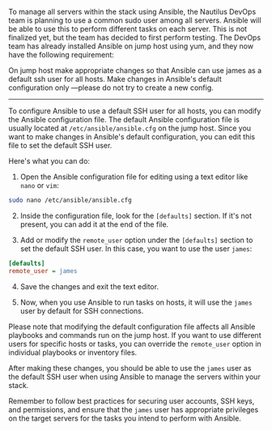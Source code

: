 To manage all servers within the stack using Ansible, the Nautilus DevOps team is planning to use a common sudo user among all servers. Ansible will be able to use this to perform different tasks on each server. This is not finalized yet, but the team has decided to first perform testing. The DevOps team has already installed Ansible on jump host using yum, and they now have the following requirement:


On jump host make appropriate changes so that Ansible can use james as a default ssh user for all hosts. Make changes in Ansible's default configuration only —please do not try to create a new config.


------------


To configure Ansible to use a default SSH user for all hosts, you can modify the Ansible configuration file. The default Ansible configuration file is usually located at `/etc/ansible/ansible.cfg` on the jump host. Since you want to make changes in Ansible's default configuration, you can edit this file to set the default SSH user.

Here's what you can do:

1. Open the Ansible configuration file for editing using a text editor like `nano` or `vim`:

```bash
sudo nano /etc/ansible/ansible.cfg
```

2. Inside the configuration file, look for the `[defaults]` section. If it's not present, you can add it at the end of the file.

3. Add or modify the `remote_user` option under the `[defaults]` section to set the default SSH user. In this case, you want to use the user `james`:

```ini
[defaults]
remote_user = james
```

4. Save the changes and exit the text editor.

5. Now, when you use Ansible to run tasks on hosts, it will use the `james` user by default for SSH connections.

Please note that modifying the default configuration file affects all Ansible playbooks and commands run on the jump host. If you want to use different users for specific hosts or tasks, you can override the `remote_user` option in individual playbooks or inventory files.

After making these changes, you should be able to use the `james` user as the default SSH user when using Ansible to manage the servers within your stack.

Remember to follow best practices for securing user accounts, SSH keys, and permissions, and ensure that the `james` user has appropriate privileges on the target servers for the tasks you intend to perform with Ansible.